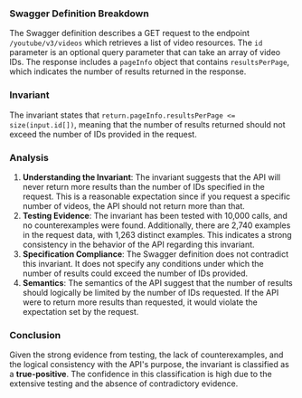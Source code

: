 ### Swagger Definition Breakdown
The Swagger definition describes a GET request to the endpoint `/youtube/v3/videos` which retrieves a list of video resources. The `id` parameter is an optional query parameter that can take an array of video IDs. The response includes a `pageInfo` object that contains `resultsPerPage`, which indicates the number of results returned in the response.

### Invariant
The invariant states that `return.pageInfo.resultsPerPage <= size(input.id[])`, meaning that the number of results returned should not exceed the number of IDs provided in the request.

### Analysis
1. **Understanding the Invariant**: The invariant suggests that the API will never return more results than the number of IDs specified in the request. This is a reasonable expectation since if you request a specific number of videos, the API should not return more than that.
2. **Testing Evidence**: The invariant has been tested with 10,000 calls, and no counterexamples were found. Additionally, there are 2,740 examples in the request data, with 1,263 distinct examples. This indicates a strong consistency in the behavior of the API regarding this invariant.
3. **Specification Compliance**: The Swagger definition does not contradict this invariant. It does not specify any conditions under which the number of results could exceed the number of IDs provided.
4. **Semantics**: The semantics of the API suggest that the number of results should logically be limited by the number of IDs requested. If the API were to return more results than requested, it would violate the expectation set by the request.

### Conclusion
Given the strong evidence from testing, the lack of counterexamples, and the logical consistency with the API's purpose, the invariant is classified as a **true-positive**. The confidence in this classification is high due to the extensive testing and the absence of contradictory evidence.
